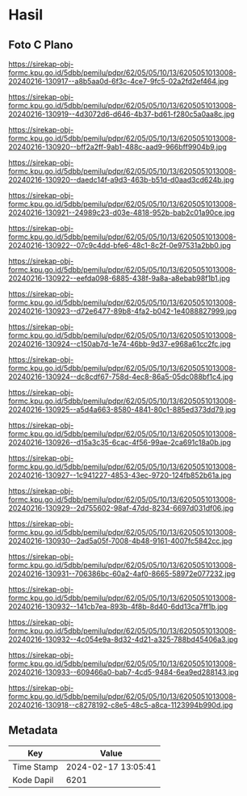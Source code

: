 # Hasil

## Foto C Plano

https://sirekap-obj-formc.kpu.go.id/5dbb/pemilu/pdpr/62/05/05/10/13/6205051013008-20240216-130917--a8b5aa0d-6f3c-4ce7-9fc5-02a2fd2ef464.jpg

https://sirekap-obj-formc.kpu.go.id/5dbb/pemilu/pdpr/62/05/05/10/13/6205051013008-20240216-130919--4d3072d6-d646-4b37-bd61-f280c5a0aa8c.jpg

https://sirekap-obj-formc.kpu.go.id/5dbb/pemilu/pdpr/62/05/05/10/13/6205051013008-20240216-130920--bff2a2ff-9ab1-488c-aad9-966bff9904b9.jpg

https://sirekap-obj-formc.kpu.go.id/5dbb/pemilu/pdpr/62/05/05/10/13/6205051013008-20240216-130920--daedc14f-a9d3-463b-b51d-d0aad3cd624b.jpg

https://sirekap-obj-formc.kpu.go.id/5dbb/pemilu/pdpr/62/05/05/10/13/6205051013008-20240216-130921--24989c23-d03e-4818-952b-bab2c01a90ce.jpg

https://sirekap-obj-formc.kpu.go.id/5dbb/pemilu/pdpr/62/05/05/10/13/6205051013008-20240216-130922--07c9c4dd-bfe6-48c1-8c2f-0e97531a2bb0.jpg

https://sirekap-obj-formc.kpu.go.id/5dbb/pemilu/pdpr/62/05/05/10/13/6205051013008-20240216-130922--eefda098-6885-438f-9a8a-a8ebab98f1b1.jpg

https://sirekap-obj-formc.kpu.go.id/5dbb/pemilu/pdpr/62/05/05/10/13/6205051013008-20240216-130923--d72e6477-89b8-4fa2-b042-1e4088827999.jpg

https://sirekap-obj-formc.kpu.go.id/5dbb/pemilu/pdpr/62/05/05/10/13/6205051013008-20240216-130924--c150ab7d-1e74-46bb-9d37-e968a61cc2fc.jpg

https://sirekap-obj-formc.kpu.go.id/5dbb/pemilu/pdpr/62/05/05/10/13/6205051013008-20240216-130924--dc8cdf67-758d-4ec8-86a5-05dc088bf1c4.jpg

https://sirekap-obj-formc.kpu.go.id/5dbb/pemilu/pdpr/62/05/05/10/13/6205051013008-20240216-130925--a5d4a663-8580-4841-80c1-885ed373dd79.jpg

https://sirekap-obj-formc.kpu.go.id/5dbb/pemilu/pdpr/62/05/05/10/13/6205051013008-20240216-130926--d15a3c35-6cac-4f56-99ae-2ca691c18a0b.jpg

https://sirekap-obj-formc.kpu.go.id/5dbb/pemilu/pdpr/62/05/05/10/13/6205051013008-20240216-130927--1c941227-4853-43ec-9720-124fb852b61a.jpg

https://sirekap-obj-formc.kpu.go.id/5dbb/pemilu/pdpr/62/05/05/10/13/6205051013008-20240216-130929--2d755602-98af-47dd-8234-6697d031df06.jpg

https://sirekap-obj-formc.kpu.go.id/5dbb/pemilu/pdpr/62/05/05/10/13/6205051013008-20240216-130930--2ad5a05f-7008-4b48-9161-4007fc5842cc.jpg

https://sirekap-obj-formc.kpu.go.id/5dbb/pemilu/pdpr/62/05/05/10/13/6205051013008-20240216-130931--706386bc-60a2-4af0-8665-58972e077232.jpg

https://sirekap-obj-formc.kpu.go.id/5dbb/pemilu/pdpr/62/05/05/10/13/6205051013008-20240216-130932--141cb7ea-893b-4f8b-8d40-6dd13ca7ff1b.jpg

https://sirekap-obj-formc.kpu.go.id/5dbb/pemilu/pdpr/62/05/05/10/13/6205051013008-20240216-130932--4c054e9a-8d32-4d21-a325-788bd45406a3.jpg

https://sirekap-obj-formc.kpu.go.id/5dbb/pemilu/pdpr/62/05/05/10/13/6205051013008-20240216-130933--609466a0-bab7-4cd5-9484-6ea9ed288143.jpg

https://sirekap-obj-formc.kpu.go.id/5dbb/pemilu/pdpr/62/05/05/10/13/6205051013008-20240216-130918--c8278192-c8e5-48c5-a8ca-1123994b990d.jpg


## Metadata

| Key        | Value               |
| ---------- | ------------------- |
| Time Stamp | 2024-02-17 13:05:41 |
| Kode Dapil | 6201                |



